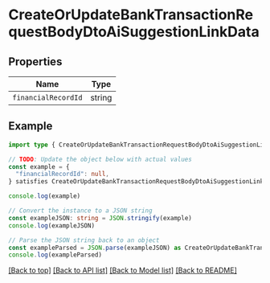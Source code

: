 
# CreateOrUpdateBankTransactionRequestBodyDtoAiSuggestionLinkData


## Properties

Name | Type
------------ | -------------
`financialRecordId` | string

## Example

```typescript
import type { CreateOrUpdateBankTransactionRequestBodyDtoAiSuggestionLinkData } from '@usesofia/pegasus-core-api-sdk'

// TODO: Update the object below with actual values
const example = {
  "financialRecordId": null,
} satisfies CreateOrUpdateBankTransactionRequestBodyDtoAiSuggestionLinkData

console.log(example)

// Convert the instance to a JSON string
const exampleJSON: string = JSON.stringify(example)
console.log(exampleJSON)

// Parse the JSON string back to an object
const exampleParsed = JSON.parse(exampleJSON) as CreateOrUpdateBankTransactionRequestBodyDtoAiSuggestionLinkData
console.log(exampleParsed)
```

[[Back to top]](#) [[Back to API list]](../README.md#api-endpoints) [[Back to Model list]](../README.md#models) [[Back to README]](../README.md)


